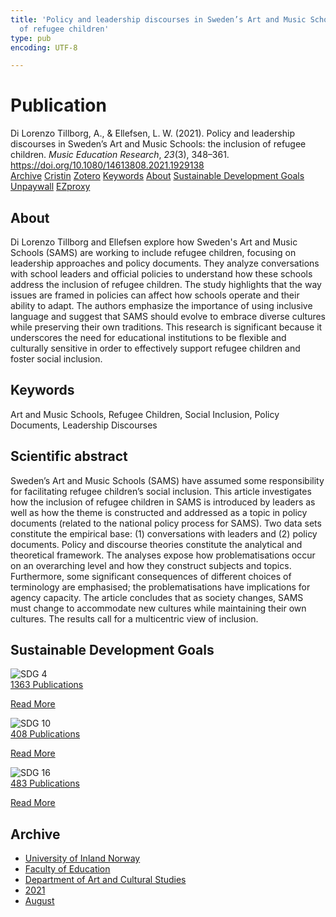 ```yaml
---
title: 'Policy and leadership discourses in Sweden’s Art and Music Schools: the inclusion
  of refugee children'
type: pub
encoding: UTF-8

---
```

<h1>Publication</h1>
<article id="csl-bib-container-9BSXPYY5" class="csl-bib-container">
  <div class="csl-bib-body"> <div class="csl-entry">Di Lorenzo Tillborg, A., &#38; Ellefsen, L. W. (2021). Policy and leadership discourses in Sweden’s Art and Music Schools: the inclusion of refugee children. <i>Music Education Research</i>, <i>23</i>(3), 348–361. <a href="https://doi.org/10.1080/14613808.2021.1929138">https://doi.org/10.1080/14613808.2021.1929138</a></div> </div>
  <div class="csl-bib-buttons">
    <a href="#taxonomy-article-9BSXPYY5" alt="archive" class="csl-bib-button">Archive</a>
    <a href="https://app.cristin.no/results/show.jsf?id=1929628" alt="Cristin" class="csl-bib-button">Cristin</a>
    <a href="http://zotero.org/groups/5881554/items/9BSXPYY5" alt="Zotero" class="csl-bib-button">Zotero</a>
    <a href="#keywords-article-9BSXPYY5" alt="keywords" class="csl-bib-button">Keywords</a>
    <a href="#about-article-9BSXPYY5" alt="about_pub" class="csl-bib-button">About</a>
    <a href="#sdg-article-9BSXPYY5" alt="sdg" class="csl-bib-button">Sustainable Development Goals</a>
    <a href="https://www.tandfonline.com/doi/pdf/10.1080/14613808.2021.1929138?needAccess=true" alt="Unpaywall" class="csl-bib-button">Unpaywall</a>
    <a href="https://www.tandfonline.com/doi/pdf/10.1080/14613808.2021.1929138?needAccess=true" alt="EZproxy" class="csl-bib-button">EZproxy</a>
  </div>
  <div id="csl-bib-meta-container-9BSXPYY5"></div>
</article>
<div id="csl-bib-meta-9BSXPYY5" class="csl-bib-meta">
  <article id="about-article-9BSXPYY5" class="about_pub-article">
    <h1>About</h1>
    Di Lorenzo Tillborg and Ellefsen explore how Sweden's Art and Music Schools (SAMS) are working to include refugee children, focusing on leadership approaches and policy documents. They analyze conversations with school leaders and official policies to understand how these schools address the inclusion of refugee children. The study highlights that the way issues are framed in policies can affect how schools operate and their ability to adapt. The authors emphasize the importance of using inclusive language and suggest that SAMS should evolve to embrace diverse cultures while preserving their own traditions. This research is significant because it underscores the need for educational institutions to be flexible and culturally sensitive in order to effectively support refugee children and foster social inclusion.
  </article>
  <article id="keywords-article-9BSXPYY5" class="keywords-article">
    <h1>Keywords</h1>
    Art and Music Schools, Refugee Children, Social Inclusion, Policy Documents, Leadership Discourses
  </article>
  <article id="abstract-article-9BSXPYY5" class="abstract-article">
    <h1>Scientific abstract</h1>
    Sweden’s Art and Music Schools (SAMS) have assumed some responsibility for facilitating refugee children’s social inclusion. This article investigates how the inclusion of refugee children in SAMS is introduced by leaders as well as how the theme is constructed and addressed as a topic in policy documents (related to the national policy process for SAMS). Two data sets constitute the empirical base: (1) conversations with leaders and (2) policy documents. Policy and discourse theories constitute the analytical and theoretical framework. The analyses expose how problematisations occur on an overarching level and how they construct subjects and topics. Furthermore, some significant consequences of different choices of terminology are emphasised; the problematisations have implications for agency capacity. The article concludes that as society changes, SAMS must change to accommodate new cultures while maintaining their own cultures. The results call for a multicentric view of inclusion.
  </article>
  <article id="sdg-article-9BSXPYY5" class="sdg-article">
    <h1>Sustainable Development Goals</h1>
    <div class="sdg-container"><div id="sdg4" class="sdg">
        <img src="{{< params subfolder >}}images/sdg/sdg04_en.png" class="image" alt="SDG 4">
        <div class="sdg-overlay">
          <a href="{{< params subfolder >}}en/archive/?sdg=4#archive" class="sdg-publication-count"><span>1363</span> Publications</a>
          <p><a href="https://sdgs.un.org/goals/goal4" class="sdg-read-more">Read More</a></p>
        </div>
      </div> <div id="sdg10" class="sdg">
        <img src="{{< params subfolder >}}images/sdg/sdg10_en.png" class="image" alt="SDG 10">
        <div class="sdg-overlay">
          <a href="{{< params subfolder >}}en/archive/?sdg=10#archive" class="sdg-publication-count"><span>408</span> Publications</a>
          <p><a href="https://sdgs.un.org/goals/goal10" class="sdg-read-more">Read More</a></p>
        </div>
      </div> <div id="sdg16" class="sdg">
        <img src="{{< params subfolder >}}images/sdg/sdg16_en.png" class="image" alt="SDG 16">
        <div class="sdg-overlay">
          <a href="{{< params subfolder >}}en/archive/?sdg=16#archive" class="sdg-publication-count"><span>483</span> Publications</a>
          <p><a href="https://sdgs.un.org/goals/goal16" class="sdg-read-more">Read More</a></p>
        </div>
      </div></div>
  </article>
  <article id="taxonomy-article-9BSXPYY5" class="taxonomy-article">
    <h1>Archive</h1>
    <ul>
      <li><a href="{{< params subfolder >}}en/archive/?key=3DCRN523">University of Inland Norway</a></li>
      <li><a href="{{< params subfolder >}}en/archive/?key=WYNZA47F">Faculty of Education</a></li>
      <li><a href="{{< params subfolder >}}en/archive/?key=VBB2T4VJ">Department of Art and Cultural Studies</a></li>
      <li><a href="{{< params subfolder >}}en/archive/?key=EU3ABISV">2021</a></li>
      <li><a href="{{< params subfolder >}}en/archive/?key=XV7V2JRG">August</a></li>
    </ul>
  </article>
</div>
